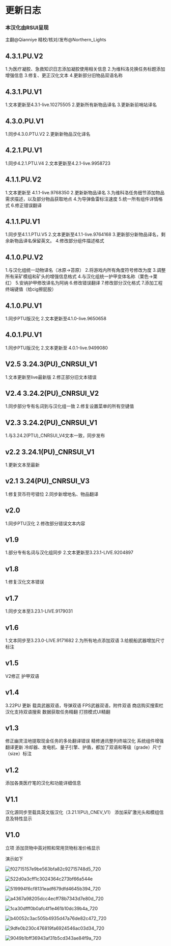 # 更新日志
### 本汉化由RSUI呈现
主翻@Qianniye
精校/核对/发布@Northern_Lights


## 4.3.1.PU.V2
1.为医疗凝胶、急救知识日志添加凝胶使用相关信息
2.为维科洛兑换任务标题添加增强信息
3.修复、更正汉化文本
4.更新部分旧物品双语名称

## 4.3.1.PU.V1
1.文本更新至4.3.1-live.10275505
2.更新所有新物品译名
3.更新新前哨站译名

## 4.3.0.PU.V1
1.同步4.3.0.PTU.V2
2.更新新物品汉化译名

## 4.2.1.PU.V1
1.同步4.2.1.PTU.V4
2.文本更新至4.2.1-live.9958723

## 4.1.1.PU.V2
1.文本更新至 4.1.1-live.9768350
2.更新新物品译名
3.为维科洛任务细节添加物品需求描述，以及部分物品获取地点
4.为导弹鱼雷标注速度
5.统一所有组件详情格式
6.修正错误翻译

## 4.1.1.PU.V1
1.同步至4.1.1.PTU.V5
2.文本更新至4.1.1-live.9764168
3.更新部分新物品译名，剩余新物品译名保留英文。
4.修改部分组件描述格式

## 4.1.0.PU.V2
1.与汉化组统一动物译名（冰原→苔原）
2.将游戏内所有角度符号修改为度
3.调整所有采矿模组和矿头的增强信息格式
4.与汉化组统一护甲变体名称（栗色→栗红）
5.安纳护甲修改译名为阿纳
6.修改错误翻译
7.修改部分汉化格式
7.添加工程终端键值（给cig擦屁股）

## 4.1.0.PU.V1
1.同步PTU版汉化
2.文本更新至4.1.0-live.9650658

## 4.0.1.PU.V1
1.同步PTU版汉化
2.文本更新至 4.0.1-live.9499080

## V2.5 3.24.3(PU)_CNRSUI_V1
1.文本更新至live最新版
2.修正部分旧文本错误

## V2.4 3.24.2(PU)_CNRSUI_V2
1.同步部分专有名词到与汉化组一致
2.修复设置菜单的所有空键值

## V2.3 3.24.2(PU)_CNRSUI_V1
1.与3.24.2(PTU)_CNRSUI_V4文本一致，同步发布

## v2.2 3.24.1(PU)_CNRSUI_V1
1.更新文本至最新

## v2.1 3.24(PU)_CNRSUI_V3
1.修复货币符号错位
2.同步新增地名、物品翻译

## v2.0
1.同步PTU汉化
2.修改部分错误文本内容

## v1.9
1.部分专有名词与汉化组同步
2.文本更新至3.23.1-LIVE.9204897

## v1.8
1.修复汉化文本错误

## v1.7
1.同步文本至3.23.1-LIVE.9179031

## v1.6
1.文本同步至3.23.0-LIVE.9171682
2.为所有地点添加双语
3.给舰船武器增加尺寸标注

## v1.5
V2修正
护甲双语

## v1.4
3.22PU 更新
载具武器双语，导弹双语
FPS武器双语，附件双语
商店购买搜索栏汉化支持双语搜索
数据获取任务精翻
打捞模式UI精翻

## v1.3
修正幽灵洼地提取现金任务的多处翻译错误
精修通讯整列终端汉化
系统组件增强翻译更新
冷却器、发电机、量子引擎、护盾，都加了双语和等级（grade）尺寸（size）标注

## v1.2
添加各类医疗笔的汉化和功能详细信息

## V1.1
汉化源同步至载具英文版汉化（3.21.1(PU)_CNEV_V1）
添加采矿激光头和模组信息及特性显示

## V1.0
立项
添加货物中英对照和常用货物标准价格显示


演示如下

![f02715157e9be563bfa82c92715748d5_720](https://github.com/acewinner1999/LocalizationData/assets/24372596/ba6f267d-ab24-4b07-9c39-13304f4cfed9)

![522d0a3cff1c3024364c273bf66a544e](https://github.com/acewinner1999/LocalizationData/assets/24372596/326e784d-ab34-452b-9ae2-4780f1433d65)

![519994f6cf8131eadf679dfd4645b394_720](https://github.com/acewinner1999/LocalizationData/assets/24372596/75d6f914-8e07-4e15-9954-241c5e63f724)

![a4367a98205dcc4ecff78b7343d7e80d_720](https://github.com/acewinner1999/LocalizationData/assets/24372596/2fba9fb8-a9b4-487b-8a1d-8067370c0ee9)

![1ca30dfff0b0afc4f1e461b10dc39b4a_720](https://github.com/acewinner1999/LocalizationData/assets/24372596/250a140e-e157-4094-b725-214dc9a102b7)

![b40052c3ac505b4935d47a76de82c472_720](https://github.com/acewinner1999/LocalizationData/assets/24372596/80160db4-ac7b-4dc4-aafb-bab61948f6ff)

![9dfe0b230c476819fa6924546ac03d34_720](https://github.com/acewinner1999/LocalizationData/assets/24372596/6eef4773-3cf6-4de0-9f64-d662354d99e7)

![9049b1bff36943af31b5cd343ae84f9a_720](https://github.com/acewinner1999/LocalizationData/assets/24372596/cd23afe7-c2d1-4f48-b4dc-afe8a362de4b)
